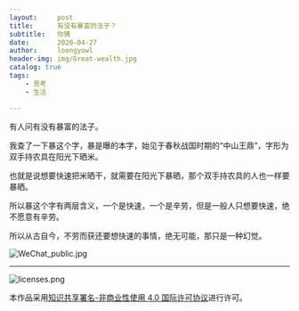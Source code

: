 ```yaml
---
layout:     post
title:      有没有暴富的法子？
subtitle:   你猜
date:       2020-04-27
author:     loongyowl
header-img: img/Great-wealth.jpg
catalog: true
tags:
    - 思考
    - 生活

---
```


有人问有没有暴富的法子。

我查了一下暴这个字，暴是曝的本字，始见于春秋战国时期的“中山王鼎”，字形为双手持农具在阳光下晒米。

也就是说想要快速把米晒干，就需要在阳光下暴晒，那个双手持农具的人也一样要暴晒。

所以暴这个字有两层含义，一个是快速，一个是辛劳，但是一般人只想要快速，绝不愿意有辛劳。

所以从古自今，不劳而获还要想快速的事情，绝无可能，那只是一种幻觉。



![WeChat_public.jpg](https://wg.isdot.net/api/un/img?key=user-upload/12123870/e6b6a3e9dff7c551.jpg)

----

![licenses.png](https://wg.isdot.net/api/un/img?key=user-upload/12123870/d07ca65285ba7ca1.png)

本作品采用<a rel="license" href="http://creativecommons.org/licenses/by-nc/4.0/">知识共享署名-非商业性使用 4.0 国际许可协议</a>进行许可。
